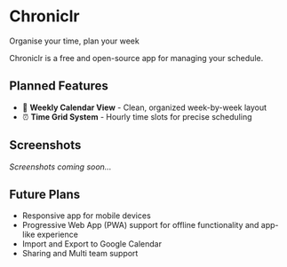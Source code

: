 # Chroniclr

Organise your time, plan your week  

Chroniclr is a free and open-source app for managing your schedule.

## Planned Features

- 📅 **Weekly Calendar View** - Clean, organized week-by-week layout
- ⏰ **Time Grid System** - Hourly time slots for precise scheduling

## Screenshots

*Screenshots coming soon...*

## Future Plans

- Responsive app for mobile devices
- Progressive Web App (PWA) support for offline functionality and app-like experience
- Import and Export to Google Calendar
- Sharing and Multi team support